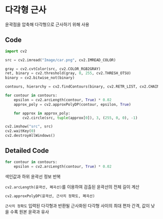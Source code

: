 # 다각형 근사

윤곽점을 압축해 다각형으로 근사하기 위해 사용



## Code

```python
import cv2

src = cv2.imread("Image/car.png", cv2.IMREAD_COLOR)

gray = cv2.cvtColor(src, cv2.COLOR_RGB2GRAY)
ret, binary = cv2.threshold(gray, 0, 255, cv2.THRESH_OTSU)
binary = cv2.bitwise_not(binary)

contours, hierarchy = cv2.findContours(binary, cv2.RETR_LIST, cv2.CHAIN_APPROX_TC89_KCOS)

for contour in contours:
    epsilon = cv2.arcLength(contour, True) * 0.02
    approx_poly = cv2.approxPolyDP(contour, epsilon, True)

    for approx in approx_poly:
        cv2.circle(src, tuple(approx[0]), 3, (255, 0, 0), -1)

cv2.imshow("src", src)
cv2.waitKey(0)
cv2.destroyAllWindows()
```



## Detailed Code

```python
for contour in contours:
    epsilon = cv2.arcLength(contour, True) * 0.02
```

색인값과 하위 윤곽선 정보 반복

`cv2.arcLength(윤곽선, 폐곡선)`를 이용하여 검출된 윤곽선의 전체 길이 계산



```python
cv2.approxPolyDP(윤곽선, 근사치 정확도, 폐곡선)
```

`근사치 정확도` 입력된 다각형과 반환될 근사화된 다각형 사이의 최대 편차 간격, 값이 낮을 수록 원본 윤곽과 유사





